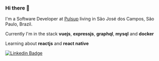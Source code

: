 ### Hi there 👋

I'm a Software Developer at [Pulsup](https://pulsup.com.br/) living in São José dos Campos, São Paulo, Brazil.


Currently I'm in the stack **vuejs**, **expressjs**, **graphql**, **mysql** and **docker**


Learning about **reactjs** and **react native**


[![Linkedin Badge](https://img.shields.io/badge/-LinkedIn-blue?style=flat-square&logo=Linkedin&logoColor=white&link=https://www.linkedin.com/in/rafaelfsilva1/)](https://www.linkedin.com/in/rafaelfsilva1/)
